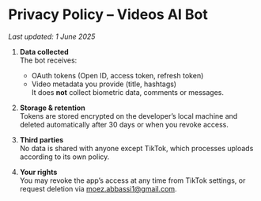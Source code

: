 # Privacy Policy – Videos AI Bot

_Last updated: 1 June 2025_

1. **Data collected**  
   The bot receives:  
   - OAuth tokens (Open ID, access token, refresh token)  
   - Video metadata you provide (title, hashtags)  
   It does **not** collect biometric data, comments or messages.

2. **Storage & retention**  
   Tokens are stored encrypted on the developer’s local machine and deleted automatically after 30 days or when you revoke access.

3. **Third parties**  
   No data is shared with anyone except TikTok, which processes uploads according to its own policy.

4. **Your rights**  
   You may revoke the app’s access at any time from TikTok settings, or request deletion via moez.abbassi1@gmail.com.
